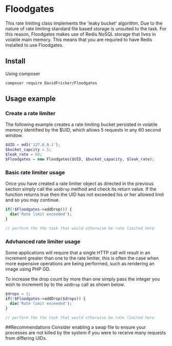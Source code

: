 # Floodgates
This rate limiting class implements the 'leaky bucket' algorithm. Due to the nature of rate limiting standard file based storage is unsuited to the task. For this reason, Floodgates makes use of Redis NoSQL storage that lives in volatile main memory. This means that you are required to have Redis installed to use Floodgates.

## Install
Using composer

`composer require DavidFricker/Floodgates`

## Usage example 
### Create a rate limiter
The following example creates a rate limiting bucket persisted in volatile memory identified by the $UID, which allows 5 requests in any 60 second window.

```PHP
$UID = md5('127.0.0.1');
$bucket_capcity = 5;
$leak_rate = 60;
$Floodgates = new Floodgates($UID, $bucket_capacity, $leak_rate);
```
### Basic rate limiter usage
Once you have created a rate limiter object as directed in the previous section simply call the `addDrop` method and check its return value. If the function returns true then the UID has not exceeded his or her allowed limit and so you may continue.

```PHP
if(!$Floodgates->addDrop()) {
  die('Rate limit exceeded');
}

// perform the the task that would otherwise be rate limited here

```

### Advhanced rate limiter usage
Some applications will require that a single HTTP call will result in an increment greater than one to the rate limiter, this is often the case when more expensive operations are being performed, such as rendering an image using PHP GD. 

To increase the drop count by more than one simply pass the integer you wish to increment by to the `addDrop` call as shown below.

```PHP
$drops = 3;
if(!$Floodgates->addDrop($drops)) {
  die('Rate limit exceeded');
}

// perform the the task that would otherwise be rate limited here

```
##Recommendations
Consider enabling a swap file to ensure your processes are not killed by the system if you were to receive many requests from differing UIDs.
